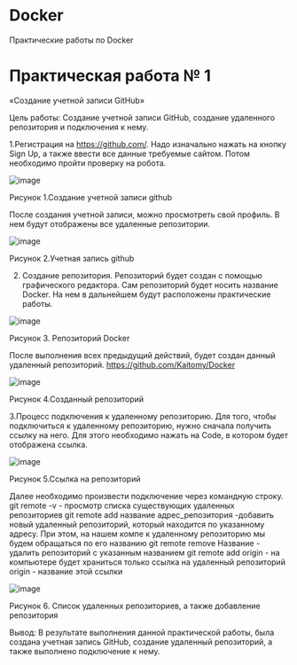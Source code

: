 # Docker
Практические работы по Docker
# Практическая работа № 1

«Создание учетной записи GitHub»

Цель работы: Создание учетной записи GitHub, создание удаленного репозитория и подключения к нему.

1.Регистрация на https://github.com/. Надо изначально нажать на кнопку Sign Up, а также ввести все данные требуемые сайтом. Потом необходимо пройти проверку на робота.

 ![image](https://user-images.githubusercontent.com/99449281/214502745-65bc387e-0258-4edf-a7a3-63546072b7b2.png)

Рисунок 1.Создание учетной записи github

После создания учетной записи, можно просмотреть свой профиль. В нем будут отображены все удаленные репозитории.

 ![image](https://user-images.githubusercontent.com/99449281/214502794-6af54834-95bf-4dcb-bd8f-2fd7e108593a.png)

Рисунок 2.Учетная запись github

2. Создание репозитория. Репозиторий будет создан с помощью графического редактора. Сам репозиторий будет носить название Docker. На нем в дальнейшем будут расположены практические работы.
 
 ![image](https://user-images.githubusercontent.com/99449281/214502819-758e21da-8859-47db-8d24-729d202d657e.png)
 
Рисунок 3. Репозиторий Docker

После выполнения всех предыдущий действий, будет создан данный удаленный репозиторий. https://github.com/Kaitomy/Docker

 ![image](https://user-images.githubusercontent.com/99449281/214502846-acba94f3-5807-410c-a392-9c25649cbbaa.png)

Рисунок 4.Созданный репозиторий 

3.Процесс подключения к удаленному репозиторию. Для того, чтобы подключиться к удаленному репозиторию, нужно сначала получить ссылку на него. Для этого необходимо нажать на Code, в котором будет отображена ссылка.

![image](https://user-images.githubusercontent.com/99449281/214502880-8b9e84db-9d47-40e2-9ff3-7d9561f542ba.png)

Рисунок 5.Ссылка на репозиторий

Далее необходимо произвести подключение через командную строку.
git remote -v - просмотр списка существующих удаленных репозиториев
git remote add название адрес_репозитория -добавить новый удаленный репозиторий, который находится по указанному адресу. При этом, на нашем компе к удаленному репозиторию мы будем обращаться по его названию
git remote remove Название - удалить репозиторий с указанным названием
git remote add origin - на компьютере будет храниться только ссылка на удаленный репозиторий origin - название этой ссылки

 ![image](https://user-images.githubusercontent.com/99449281/214502931-c3330779-f6f6-43ac-a5cb-cb03ccdfbbef.png)

Рисунок 6. Список удаленных репозиториев, а также добавление репозитория

Вывод: В результате выполнения данной практической работы, была создана учетная запись GitHub, создание удаленный репозиторий, а также выполнено подключение к нему.
